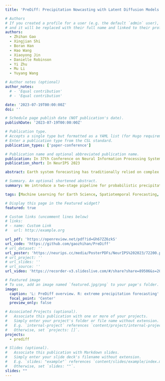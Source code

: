 ```yaml
---
title: 'PreDiff: Precipitation Nowcasting with Latent Diffusion Models'

# Authors
# If you created a profile for a user (e.g. the default `admin` user), write the username (folder name) here
# and it will be replaced with their full name and linked to their profile.
authors:
  - Zhihan Gao
  - Xingjian Shi
  - Boran Han
  - Hao Wang
  - Xiaoyong Jin
  - Danielle Robinson
  - Yi Zhu
  - Mu Li
  - Yuyang Wang

# Author notes (optional)
author_notes:
  # - 'Equal contribution'
  # - 'Equal contribution'

date: '2023-07-19T00:00:00Z'
doi: ''

# Schedule page publish date (NOT publication's date).
publishDate: '2023-07-19T00:00:00Z'

# Publication type.
# Accepts a single type but formatted as a YAML list (for Hugo requirements).
# Enter a publication type from the CSL standard.
publication_types: ['paper-conference']

# Publication name and optional abbreviated publication name.
publication: In 37th Conference on Neural Information Processing Systems (NeurIPS 2023)
publication_short: In NeurIPS 2023

abstract: Earth system forecasting has traditionally relied on complex physical models that are computationally expensive and require significant domain expertise. In the past decade, the unprecedented increase in spatiotemporal Earth observation data has enabled data-driven forecasting models using deep learning techniques. These models have shown promise for diverse Earth system forecasting tasks but either struggle with handling uncertainty or neglect domain-specific prior knowledge, resulting in averaging possible futures to blurred forecasts or generating physically implausible predictions. To address these limitations, we propose a *two-stage pipeline* for probabilistic spatiotemporal forecasting. 1) We develop *PreDiff*, a conditional latent diffusion model capable of probabilistic forecasts. 2) We incorporate an explicit knowledge alignment mechanism to align forecasts with domain-specific physical constraints. This is achieved by estimating the deviation from imposed constraints at each denoising step and adjusting the transition distribution accordingly. We conduct empirical studies on two datasets, *N*-body MNIST, a synthetic dataset with chaotic behavior, and SEVIR, a real-world precipitation nowcasting dataset. Specifically, we impose the law of conservation of energy in *N*-body MNIST and anticipated precipitation intensity in SEVIR. Experiments demonstrate the effectiveness of PreDiff in handling uncertainty, incorporating domain-specific prior knowledge, and generating forecasts that exhibit high operational utility. 

# Summary. An optional shortened abstract.
summary: We introduce a two-stage pipeline for probabilistic precipitation nowcasting. 1) We develop a latent diffusion model PreDiff. (2) We incorporate an auxiliary knowledge alignment mechanism, allowing the integration of domain expertise.

tags: [Machine Learning for Earth Science, Spatiotemporal Forecasting, Generative Models, Diffusion Models]

# Display this page in the Featured widget?
featured: true

# Custom links (uncomment lines below)
# links:
# - name: Custom Link
#   url: http://example.org

url_pdf: 'https://openreview.net/pdf?id=Gh67ZZ6zkS'
url_code: 'https://github.com/gaozhihan/PreDiff'
# url_dataset: ''
url_poster: 'https://neurips.cc/media/PosterPDFs/NeurIPS%202023/72200.png'
# url_project: ''
# url_slides: ''
# url_source: ''
url_video: 'https://recorder-v3.slideslive.com/#/share?share=89506&s=2038753d-7593-4008-8aec-08ec37204769'

# Featured image
# To use, add an image named `featured.jpg/png` to your page's folder.
image:
  caption: 'L: PreDiff overview. R: extreme precipitation forecasting'
  focal_point: 'Center'
  preview_only: false

# Associated Projects (optional).
#   Associate this publication with one or more of your projects.
#   Simply enter your project's folder or file name without extension.
#   E.g. `internal-project` references `content/project/internal-project/index.md`.
#   Otherwise, set `projects: []`.
projects:
  - prediff

# Slides (optional).
#   Associate this publication with Markdown slides.
#   Simply enter your slide deck's filename without extension.
#   E.g. `slides: "example"` references `content/slides/example/index.md`.
#   Otherwise, set `slides: ""`.
slides: ""
---
```

